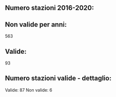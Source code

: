 
## Numero stazioni 2016-2020: 

## Non valide per anni:
 563 


## Valide:
 93 

## Numero stazioni valide - dettaglio: 
Valide: 87 
Non valide: 6 
